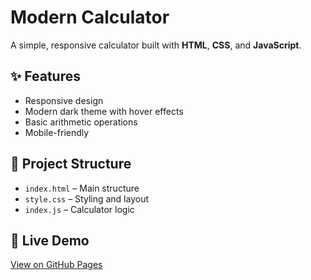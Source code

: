 # Modern Calculator

A simple, responsive calculator built with **HTML**, **CSS**, and **JavaScript**.

## ✨ Features
- Responsive design
- Modern dark theme with hover effects
- Basic arithmetic operations
- Mobile-friendly

## 📂 Project Structure
- `index.html` – Main structure
- `style.css` – Styling and layout
- `index.js` – Calculator logic

## 🚀 Live Demo
[View on GitHub Pages](#)
